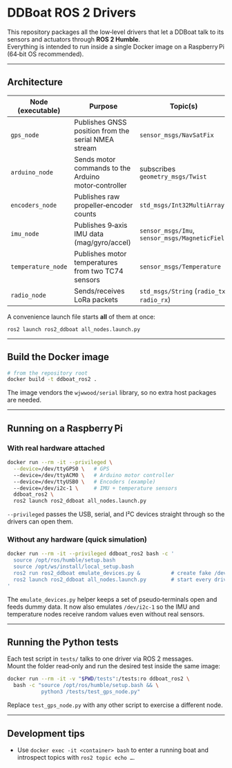 # DDBoat ROS 2 Drivers

This repository packages all the low‑level drivers that let a DDBoat talk to its
sensors and actuators through **ROS 2 Humble**.  
Everything is intended to run inside a single Docker image on a Raspberry Pi
(64‑bit OS recommended).

---

## Architecture

| Node (executable) | Purpose | Topic(s) |
|-------------------|---------|----------|
| `gps_node`        | Publishes GNSS position from the serial NMEA stream | `sensor_msgs/NavSatFix` |
| `arduino_node`    | Sends motor commands to the Arduino motor‑controller | subscribes `geometry_msgs/Twist` |
| `encoders_node`   | Publishes raw propeller‑encoder counts | `std_msgs/Int32MultiArray` |
| `imu_node`        | Publishes 9‑axis IMU data (mag/gyro/accel) | `sensor_msgs/Imu`, `sensor_msgs/MagneticField` |
| `temperature_node`| Publishes motor temperatures from two TC74 sensors | `sensor_msgs/Temperature` |
| `radio_node`      | Sends/receives LoRa packets | `std_msgs/String` (`radio_tx`, `radio_rx`) |

A convenience launch file starts **all** of them at once:

```
ros2 launch ros2_ddboat all_nodes.launch.py
```

---

## Build the Docker image

```bash
# from the repository root
docker build -t ddboat_ros2 .
```

The image vendors the `wjwwood/serial` library, so no extra host packages are
needed.

---

## Running on a Raspberry Pi

### With real hardware attached

```bash
docker run --rm -it --privileged \
  --device=/dev/ttyGPS0 \   # GPS
  --device=/dev/ttyACM0 \   # Arduino motor controller
  --device=/dev/ttyUSB0 \   # Encoders (example)
  --device=/dev/i2c-1 \     # IMU + temperature sensors
  ddboat_ros2 \
  ros2 launch ros2_ddboat all_nodes.launch.py
```

`--privileged` passes the USB, serial, and I²C devices straight through so the
drivers can open them.

### Without any hardware (quick simulation)

```bash
docker run --rm -it --privileged ddboat_ros2 bash -c '
  source /opt/ros/humble/setup.bash
  source /opt/ws/install/local_setup.bash
  ros2 run ros2_ddboat emulate_devices.py &          # create fake /dev/tty* ports and /dev/i2c-1
  ros2 launch ros2_ddboat all_nodes.launch.py        # start every driver
'
```

The `emulate_devices.py` helper keeps a set of pseudo‑terminals open and feeds
dummy data. It now also emulates `/dev/i2c-1` so the IMU and temperature nodes
receive random values even without real sensors.

---

## Running the Python tests

Each test script in `tests/` talks to one driver via ROS 2 messages.  
Mount the folder read‑only and run the desired test inside the same image:

```bash
docker run --rm -it -v "$PWD/tests":/tests:ro ddboat_ros2 \
  bash -c "source /opt/ros/humble/setup.bash && \
           python3 /tests/test_gps_node.py"
```

Replace `test_gps_node.py` with any other script to exercise a different node.

---

## Development tips

* Use `docker exec -it <container> bash` to enter a running boat and introspect
  topics with `ros2 topic echo …`.

